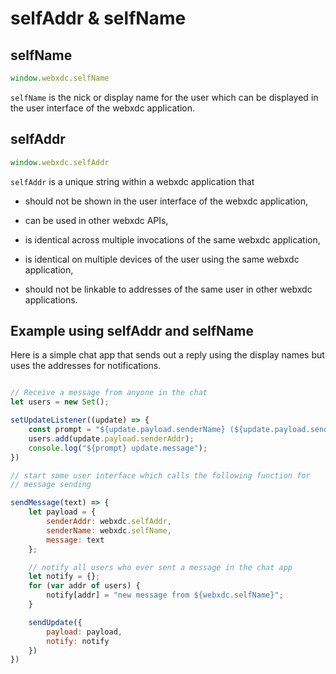 # selfAddr & selfName

## selfName

```js
window.webxdc.selfName
```

`selfName` is the nick or display name for the user 
which can be displayed in the user interface of the webxdc application. 


## selfAddr

```js
window.webxdc.selfAddr
```

`selfAddr` is a unique string within a webxdc application that

- should not be shown in the user interface of the webxdc application,

- can be used in other webxdc APIs,

- is identical across multiple invocations of the same webxdc application,

- is identical on multiple devices of the user using the same webxdc application, 

- should not be linkable to addresses of the same user in other webxdc applications. 


## Example using selfAddr and selfName

Here is a simple chat app that sends out a reply using the display names
but uses the addresses for notifications. 

```js

// Receive a message from anyone in the chat 
let users = new Set();

setUpdateListener((update) => {
    const prompt = "${update.payload.senderName} (${update.payload.senderAddr}):";
    users.add(update.payload.senderAddr);
    console.log("${prompt} update.message");
})

// start some user interface which calls the following function for
// message sending 

sendMessage(text) => {
    let payload = {
        senderAddr: webxdc.selfAddr,
        senderName: webxdc.selfName,
        message: text
    };

    // notify all users who ever sent a message in the chat app 
    let notify = {};
    for (var addr of users) {
        notify[addr] = "new message from ${webxdc.selfName}";
    }

    sendUpdate({
        payload: payload, 
        notify: notify
    })
})
```


[`sendUpdate()`]: ./sendUpdate.html
